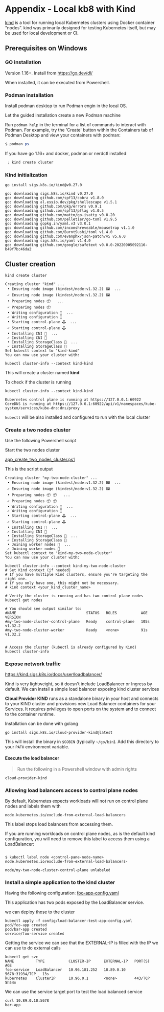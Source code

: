 # Appendix - Local kb8 with Kind

[kind](https://kind.sigs.k8s.io/ ) is a tool for running local Kubernetes clusters using Docker container “nodes”.
kind was primarily designed for testing Kubernetes itself, but may be used for local development or CI.

## Prerequisites on Windows

### GO installation 

Version 1.16+. Install from https://go.dev/dl/

When installed, it can be executed from Powershell.

### Podman installation

Install podman desktop to run Podman engin in the local OS.

Let the guided installation create a new Podman machine

Run `podman help` in the terminal for a list of commands to interact with Podman. 
For example, try the 'Create' button within the Containers tab of Podman Desktop and view your containers with podman:
```powershell
$ podman ps
```

If you have go 1.16+ and docker, podman or nerdctl installed
 
```powershell
 ; kind create cluster
```

### Kind initialization

```shell
go install sigs.k8s.io/kind@v0.27.0

go: downloading sigs.k8s.io/kind v0.27.0
go: downloading github.com/spf13/cobra v1.8.0
go: downloading al.essio.dev/pkg/shellescape v1.5.1
go: downloading github.com/pkg/errors v0.9.1
go: downloading github.com/spf13/pflag v1.0.5
go: downloading github.com/mattn/go-isatty v0.0.20
go: downloading github.com/pelletier/go-toml v1.9.5
go: downloading gopkg.in/yaml.v3 v3.0.1
go: downloading github.com/inconshreveable/mousetrap v1.1.0
go: downloading github.com/BurntSushi/toml v1.4.0
go: downloading github.com/evanphx/json-patch/v5 v5.6.0
go: downloading sigs.k8s.io/yaml v1.4.0
go: downloading github.com/google/safetext v0.0.0-20220905092116-b49f7bc46da2
```

## Cluster creation

```shell
kind create cluster

Creating cluster "kind" ...
 • Ensuring node image (kindest/node:v1.32.2) 🖼  ...
 ✓ Ensuring node image (kindest/node:v1.32.2) 🖼
 • Preparing nodes 📦   ...
 ✓ Preparing nodes 📦
 • Writing configuration 📜  ...
 ✓ Writing configuration 📜
 • Starting control-plane 🕹️  ...
 ✓ Starting control-plane 🕹️
 • Installing CNI 🔌  ...
 ✓ Installing CNI 🔌
 • Installing StorageClass 💾  ...
 ✓ Installing StorageClass 💾
Set kubectl context to "kind-kind"
You can now use your cluster with:

kubectl cluster-info --context kind-kind
```

This will create a cluster named **kind**

To check if the cluster is running

```shell
kubectl cluster-info --context kind-kind

Kubernetes control plane is running at https://127.0.0.1:60922
CoreDNS is running at https://127.0.0.1:60922/api/v1/namespaces/kube-system/services/kube-dns:dns/proxy
```

`kubectl` will be also installed and configured to run with the local cluster

### Create a two nodes cluster

Use the following Powershell script

Start the two nodes cluster

[app_create_two_nodes_cluster.ps1](scripts%2Fapp_create_two_nodes_cluster.ps1)

This is the script output

```shell
Creating cluster "my-two-node-cluster" ...
 • Ensuring node image (kindest/node:v1.32.2) 🖼  ...
 ✓ Ensuring node image (kindest/node:v1.32.2) 🖼
 • Preparing nodes 📦 📦   ...
 ✓ Preparing nodes 📦 📦
 • Writing configuration 📜  ...
 ✓ Writing configuration 📜
 • Starting control-plane 🕹️  ...
 ✓ Starting control-plane 🕹️
 • Installing CNI 🔌  ...
 ✓ Installing CNI 🔌
 • Installing StorageClass 💾  ...
 ✓ Installing StorageClass 💾
 • Joining worker nodes 🚜  ...
 ✓ Joining worker nodes 🚜
Set kubectl context to "kind-my-two-node-cluster"
You can now use your cluster with:

kubectl cluster-info --context kind-my-two-node-cluster
# Set Kind context (if needed)
# If you have multiple Kind clusters, ensure you're targeting the right one.
# If you only have one, this might not be necessary.
# kind context <your_kind_cluster_name>

# Verify the cluster is running and has two control plane nodes
kubectl get nodes

# You should see output similar to:
#NAME                                STATUS   ROLES           AGE    VERSION
#my-two-node-cluster-control-plane   Ready    control-plane   105s   v1.32.2
#my-two-node-cluster-worker          Ready    <none>          91s    v1.32.2


# Access the cluster (kubectl is already configured by Kind)
kubectl cluster-info
```

### Expose network traffic 

https://kind.sigs.k8s.io/docs/user/loadbalancer/

Kind is very lightweight, so it doesn't include LoadBalancer or Ingress by default. 
We can install a simple load balancer exposing kind cluster services

**Cloud Provider KIND** runs as a standalone binary in your host and connects to your KIND cluster and provisions new Load Balancer containers for your Services. 
It requires privileges to open ports on the system and to connect to the container runtime.

Installation can be done with golang

```shell
go install sigs.k8s.io/cloud-provider-kind@latest
```

This will install the binary in `$GOBIN` (typically `~/go/bin`). 
Add this directory to your `PATH` environment variable.

#### Execute the load balancer

> Run the following in a Powershell window with admin rights

```shell
cloud-provider-kind
```

### Allowing load balancers access to control plane nodes
By default, Kubernetes expects workloads will not run on control plane nodes and labels them with 

`node.kubernetes.io/exclude-from-external-load-balancers`

This label stops load balancers from accessing them.

If you are running workloads on control plane nodes, as is the default kind configuration, you will need to remove this label to access them using a LoadBalancer:

```shell

$ kubectl label node <control-pane-node-name> node.kubernetes.io/exclude-from-external-load-balancers-

node/my-two-node-cluster-control-plane unlabeled
```


### Install a simple application to the kind cluster

Having the following configuration:
[foo-app-config.yaml](config%2Ffoo-app-config.yaml)

This application has two pods exposed by the LoadBalancer service.

we can deploy those to the cluster

```shell
kubectl apply -f config/load-balancer-test-app-config.yaml
pod/foo-app created
pod/bar-app created
service/foo-service created
```

Getting the service we can see that the EXTERNAL-IP is filled with the IP we can use to do external calls

```shell
kubectl get svc
NAME          TYPE           CLUSTER-IP      EXTERNAL-IP   PORT(S)          AGE
foo-service   LoadBalancer   10.96.181.252   10.89.0.10    5678:31934/TCP   13s
kubernetes    ClusterIP      10.96.0.1       <none>        443/TCP          5h54m
```

We can use the service target port to test the load balanced service

```shell
curl 10.89.0.10:5678
bar-app
```

